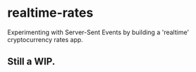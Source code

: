 # realtime-rates
 Experimenting with Server-Sent Events by building a 'realtime' cryptocurrency rates app.
 
 ## Still a WIP. 
